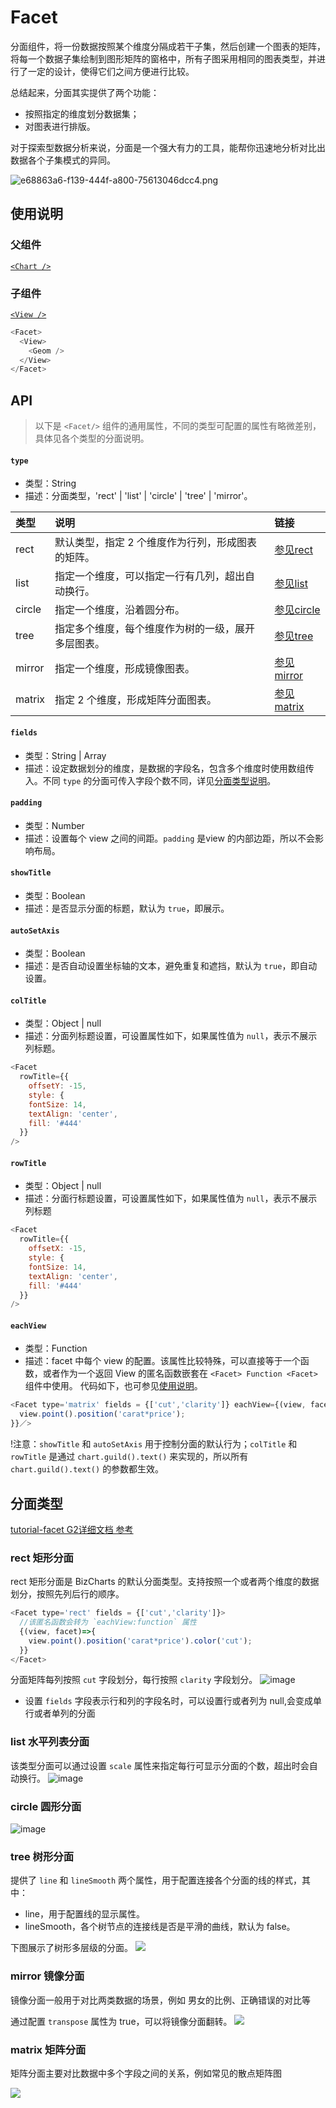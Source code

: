 
# Facet

分面组件，将一份数据按照某个维度分隔成若干子集，然后创建一个图表的矩阵，将每一个数据子集绘制到图形矩阵的窗格中，所有子图采用相同的图表类型，并进行了一定的设计，使得它们之间方便进行比较。

总结起来，分面其实提供了两个功能：
- 按照指定的维度划分数据集；
- 对图表进行排版。


对于探索型数据分析来说，分面是一个强大有力的工具，能帮你迅速地分析对比出数据各个子集模式的异同。

![e68863a6-f139-444f-a800-75613046dcc4.png](https://gw.alipayobjects.com/zos/rmsportal/HlUJdjfYCEeeOKsBREnp.png)

<span id="shuoming"></span>
## 使用说明
### 父组件
[`<Chart />`](chart)

### 子组件
[`<View />`](view)

```js
<Facet>
  <View>
    <Geom />
  </View>
</Facet>
```

## API

> 以下是 `<Facet/>` 组件的通用属性，不同的类型可配置的属性有略微差别，具体见各个类型的分面说明。

#### `type`
* 类型：String
* 描述：分面类型，'rect' | 'list' | 'circle' | 'tree' | 'mirror'。

|类型	|说明| 链接|
|  :--  |  :--  | :--|
|rect	|默认类型，指定 2 个维度作为行列，形成图表的矩阵。| [参见rect](#rect) |
|list	|指定一个维度，可以指定一行有几列，超出自动换行。| [参见list](#list) |
|circle	|指定一个维度，沿着圆分布。| [参见circle](#circle) |
|tree	|指定多个维度，每个维度作为树的一级，展开多层图表。| [参见tree](#tree) |
|mirror	|指定一个维度，形成镜像图表。| [参见mirror](#mirror) |
|matrix	|指定 2 个维度，形成矩阵分面图表。| [参见matrix](#matrix) |

#### `fields`
* 类型：String | Array
* 描述：设定数据划分的维度，是数据的字段名，包含多个维度时使用数组传入。不同 `type` 的分面可传入字段个数不同，详见[分面类型说明](#facetType)。

#### `padding`
* 类型：Number
* 描述：设置每个 view 之间的间距。`padding` 是view 的内部边距，所以不会影响布局。

#### `showTitle`
* 类型：Boolean
* 描述：是否显示分面的标题，默认为 `true`，即展示。

#### `autoSetAxis`
* 类型：Boolean
* 描述：是否自动设置坐标轴的文本，避免重复和遮挡，默认为 `true`，即自动设置。

#### `colTitle`
* 类型：Object | null
* 描述：分面列标题设置，可设置属性如下，如果属性值为 `null`，表示不展示列标题。

```js
<Facet
  rowTitle={{
	offsetY: -15,
	style: {
	fontSize: 14,
	textAlign: 'center',
	fill: '#444'
  }}
/>
```

#### `rowTitle`
* 类型：Object | null
* 描述：分面行标题设置，可设置属性如下，如果属性值为 `null`，表示不展示列标题

```js
<Facet
  rowTitle={{
	offsetX: -15,
	style: {
	fontSize: 14,
	textAlign: 'center',
	fill: '#444'
  }}
/>
```

#### `eachView`
* 类型：Function
* 描述：facet 中每个 view 的配置。该属性比较特殊，可以直接等于一个函数，或者作为一个返回 View 的匿名函数嵌套在 `<Facet> Function <Facet>` 组件中使用。
代码如下，也可参见[使用说明](#shuoming)。

```js
<Facet type='matrix' fields = {['cut','clarity']} eachView={(view, facet) => {
  view.point().position('carat*price');
}}／>
```

!注意：`showTitle` 和 `autoSetAxis` 用于控制分面的默认行为；`colTitle` 和 `rowTitle` 是通过 `chart.guild().text()` 来实现的，所以所有 `chart.guild().text()` 的参数都生效。

<span id="facetType"></span>

## 分面类型

[tutorial-facet G2详细文档 参考](https://www.yuque.com/antv/g2-docs/tutorial-facet)

<span id="rect"></span>
### rect 矩形分面

rect 矩形分面是 BizCharts 的默认分面类型。支持按照一个或者两个维度的数据划分，按照先列后行的顺序。

```js
<Facet type='rect' fields = {['cut','clarity']}>
  //该匿名函数会转为 `eachView:function` 属性
  {(view, facet)=>{
    view.point().position('carat*price').color('cut');
  }}
</Facet>
```
分面矩阵每列按照 `cut` 字段划分，每行按照 `clarity` 字段划分。
![image](https://cdn.nlark.com/yuque/0/2018/png/100996/1539841212578-0df8809e-9e26-4860-b171-88ecb7b645a7.png)
* 设置 `fields` 字段表示行和列的字段名时，可以设置行或者列为 null,会变成单行或者单列的分面

<span id="list"></span>
### list 水平列表分面

该类型分面可以通过设置 `scale` 属性来指定每行可显示分面的个数，超出时会自动换行。
![image](https://cdn.nlark.com/yuque/0/2018/png/100996/1539841260411-db2c30cd-8de0-4f1a-b6af-3d70ac8f413c.png)

<span id="circle"></span>
### circle 圆形分面

![image](https://cdn.nlark.com/yuque/0/2018/png/100996/1539841293253-3bb3c7c1-7278-4fc2-83fb-019c587ccde9.png)

<span id="tree"></span>
### tree 树形分面
提供了 `line` 和 `lineSmooth` 两个属性，用于配置连接各个分面的线的样式，其中：

- line，用于配置线的显示属性。
- lineSmooth，各个树节点的连接线是否是平滑的曲线，默认为 false。

下图展示了树形多层级的分面。
![](https://cdn.nlark.com/yuque/0/2018/png/100996/1539841321561-6d0b227b-f6d0-41b9-bf6d-54e66f8c5928.png)

<span id="mirror"></span>
### mirror 镜像分面
镜像分面一般用于对比两类数据的场景，例如 男女的比例、正确错误的对比等

通过配置 `transpose` 属性为 true，可以将镜像分面翻转。
![](https://cdn.nlark.com/yuque/0/2018/png/100996/1539841360041-fd9983ef-05ff-4576-99a5-428b0d6cf61a.png)

<span id="matrix"></span>
### matrix 矩阵分面
矩阵分面主要对比数据中多个字段之间的关系，例如常见的散点矩阵图

![](https://cdn.nlark.com/yuque/0/2018/png/100996/1539841390750-797e948c-e603-4f44-a64e-38898989b792.png)
